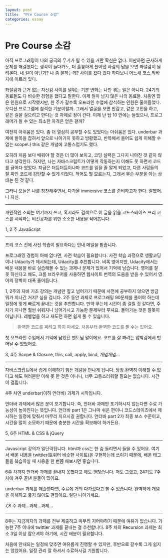 ```yaml
---
layout: post
title:  "Pre Course 소감"
categories: essay
---
```


# Pre Course 소감

아직 프로그래밍이 나의 궁극의 무기가 될 수 있을 거란 확신은 없다. 이만하면 근사하게 문제를 해결했다는 생각이 들다가도, 더 훌륭하게 풀어낸 사람의 답을 보면 좌절감이 몰려온다. 내 길이 아닌가? 나 좀 잘하는데? 사이를 왔다 갔다 하다보니 어느새 코스 막바지에 이르러 있다. 



좌절감과 근거 없는 자신감 사이를 널뛰는 기분 변화는 나만 겪는 일은 아니다. 24기의 동료들도 다 비슷한 경험을 했다고 말한다. 이제 얼마 남지 않은 나의 동료들. 처음엔 많은 인원으로 시작했지만, 한 주가 갈수록 오프라인 수업에 참석하는 인원은 줄어들었다. 오디션 프로그램에 참석한 기분이랄까. 그래서 얼굴을 보면 반갑고, 같은 고민을 하고, 같은 길을 걸으려고 한다는 것 자체로 정이 간다. 이제 난 탑 10 안에는 들었으니, 프로그래머가 될 수 있는 최소한 자격은 얻은 걸까? 



여전히 아쉬움은 있다. 좀 더 열심히 공부할 수도 있었다는 아쉬움은 있다. underbar 과제에 발목을 잡혀서 앞으로 나아가지 못하고 방황했고, 반복해서 들어도 쉽게 이해할 수 없는 scope나 this 같은 개념에 고통스럽기도 했다.



오히려 처음 보다 배워야 할 것은 더 많아 보이고, 코딩 실력은 그다지 나아진 것 같지 않다고 생각한다. 하지만, 나는 자바스크립트가 어떻게 작동하는지 이해도 못 하면서 코드를 긁어다 썼었다. 지금은 더듬더듬이나마 코드를 읽을 줄 알게 되었고, 다른 사람들의 잘 짜인 코드에 감탄할 수 있게 되었다. 적어도 뭘 모르는지, 그래서 무슨 부분을 아는 상태는 된 것 같다. 



그러니 오늘은 나를 칭찬해주면서, 다가올 immersive 코스를 준비하고자 한다. 잘했어. 나 자신.





---

개인적인 소회는 여기까지 쓰고, 혹시라도 검색으로 이 글을 읽을 코드스테이츠 프리 코스를 시작하는 비전공자를 위한 소소한 내용을 적어봅니다. 



1, 2 주 JavaScript 

---

프리 코스 전에 사전 학습이 필요하다는 안내 메일을 받습니다.

프로그래밍 경험이 아예 없다면, 사전 학습이 필요합니다. 사전 학습 과정으로 생활코딩이나 Udacity가 제시되는데, Udacity를 추천합니다. 비록 영어지만, Udacity에서는 배운 내용을 바로 실습해볼 수 있는 과제나 문제가 있어서 기억에 남습니다. 영어를 잘 못 하신다고 해도, 크롬 브라우저를 사용하면 웹사이트 번역의 도움을 받을 수 있어서 영어의 장벽이 대폭 줄어듭니다. 

1, 2주의 자바 기초 강의는 개념만 짚고 넘어가기 때문에 사전에 공부하지 않으면 방금 뭐가 지나간 거지? 싶을 겁니다. 2주 동안 과제로 프로그래밍 90문제를 풀어야 하는데 일정에 맞게 빠르게 끝내는 것을 추천합니다. 만약 푸는데 시간이 좀 걸릴 것 같다면, 주차가 지나면 훨씬 쉬워지니 넘어가시고 가능한 문제부터 푸셔요. 돌아가는 것은 잘못이 아닙니다. 레벨업을 하고 재도전 하면 쉽게 풀 수 있습니다.



> 완벽한 코드를 짜려고 하지 마세요. 처음부터 완벽한 코드를 짤 수는 없어요. 

첫 오프라인 수업에서 기억에 남았던 멘토님 말이에요. 코드를 잘 짜려는 압박감에서 벗어날 수 있었어요.



3, 4주 Scope & Closure, this, call, apply, bind, 개념개념...

---

자바스크립트에서 쉽게 이해하기 힘든 개념을 만나게 됩니다. 당장 완벽히 이해할 수 없다고 해도 여러분만 이해 못 한 것은 아니니, 너무 고통스러워할 필요는 없습니다. 시간이 걸립니다. 



4주 차엔 underbar(이하 언더바) 과제가 시작됩니다. 

언더바 과제에서 많은 분이 포기합니다. 즉, 언더바 과제만 포기하시지 않는다면 수료 가능성이 높아진다는 뜻입니다. 언더바 part 1은 그나마 쉬운 편이니 코드스테이츠에서 제시하는 일정에 맞춰서 마무리 지으시길 권합니다. 언더바 part 2가 최종 보스 수준이고, 시간을 많이 소모하기 때문에 충분한 시간을 확보해야 하거든요. 





5, 6주 HTML & CSS & jQuery

---

Javascript 강의가 일단락됩니다. html과 css는 한 숨 돌리면서 들을 수 있어요. 여기서 배운 내용을 twittler(트위터 비슷한 사이트)을 구현하는데 쓰이기 때문에, 배운 태그들을 복습하실 때 사용을 한 번쯤 해보시면 좋습니다.

6주 차까지 언더바 과제를 끝내지 못했다고 해도 괜찮습니다. 저도 그랬고, 24기도 7주 차에 겨우 끝낸 분들이 많아요. 

underbar 과제를 제출한다면, 수료에 거의 다가섰다고 볼 수 있습니다. 완벽하게 개념을 이해하고 풀지 않아도 괜찮아요. 일단 나아가세요.



7,8 주 과제...과제...과제...

----

8주는 지금까지의 과제를 전부 제출하고 마무리 지어야하기 때문에 여유가 없습니다. 가능한 7주 이내에 twittler 과제를 끝내는 걸 추천합니다. 8주 차의 Recursion 과제는 최소 3일 이상 잡으셔야 하기에, 시간 배분이 필요합니다.



처음에 안내되는 일정에 맞추면 여유롭게 진행할 수 있지만, 후반으로 갈수록 그게 쉽지는 않았어요. 일정 관리 잘 하셔서 수료하시길 기원합니다.